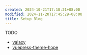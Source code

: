 ```yaml
---
created: 2024-10-21T17:18:21+08:00
modified: 2024-11-20T17:45:29+08:00
title: Setup Blog
---
```


TODO

- [valaxy](https://github.com/YunYouJun/valaxy)
- [vuepress-theme-hope](https://github.com/vuepress-theme-hope/vuepress-theme-hope)
